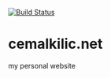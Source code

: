 [![Build Status](https://travis-ci.org/cemalkilic/cemalkilic.net.svg?branch=master)](https://travis-ci.org/cemalkilic/cemalkilic.net)

# cemalkilic.net
my personal website
